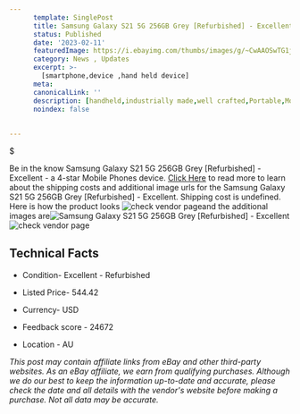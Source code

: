 ```yaml
---
      template: SinglePost
      title: Samsung Galaxy S21 5G 256GB Grey [Refurbished] - Excellent
      status: Published
      date: '2023-02-11'
      featuredImage: https://i.ebayimg.com/thumbs/images/g/~CwAAOSwTG1jT6dk/s-l225.jpg
      category: News , Updates
      excerpt: >-
        [smartphone,device ,hand held device]
      meta:
      canonicalLink: ''
      description: [handheld,industrially made,well crafted,Portable,Mobile,Compact,Convenient,Lightweight,Maneuverable,Man-portable,Miniature,Carriable,Hand-held,Light,Holdable,Transportable,Mobile device,Pocket-sized,On-the-go,Wireless,Cordless,Compact size,Convenient size, smartphone,device ,hand held device]
      noindex: false
      
        
---
```

$

Be in the know Samsung Galaxy S21 5G 256GB Grey [Refurbished] - Excellent - a 4-star Mobile Phones device. [Click Here](https://www.ebay.com/itm/165519947790?hash=item2689c1f80e%3Ag%3A%7ECwAAOSwTG1jT6dk&mkevt=1&mkcid=1&mkrid=711-53200-19255-0&campid=%253CePNCampaignId%253E&customid=%253CreferenceId%253E&toolid=10049) to read more to learn about the shipping costs and additional image urls for the Samsung Galaxy S21 5G 256GB Grey [Refurbished] - Excellent. Shipping cost is undefined. Here is how the product looks ![check vendor page](https://i.ebayimg.com/thumbs/images/g/~CwAAOSwTG1jT6dk/s-l225.jpg)and the additional images are![Samsung Galaxy S21 5G 256GB Grey [Refurbished] - Excellent](https://i.ebayimg.com/images/g/~CwAAOSwTG1jT6dk/s-l1200.jpg)![check vendor page](https://origin-galleryplus.ebayimg.com/ws/web/165519947790_2_0_1/225x225.jpg,https://origin-galleryplus.ebayimg.com/ws/web/165519947790_3_0_1/225x225.jpg,https://origin-galleryplus.ebayimg.com/ws/web/165519947790_4_0_1/225x225.jpg,https://origin-galleryplus.ebayimg.com/ws/web/165519947790_5_0_1/225x225.jpg)



 ## Technical Facts 



     
      

 - Condition- Excellent - Refurbished 


      

 - Listed Price- 544.42 


      

 - Currency- USD 


      

 - Feedback score - 24672 


      

 - Location - AU 


      
      

 *_This post may contain affiliate links from eBay and other third-party websites. As an eBay affiliate, we earn from qualifying purchases. Although we do our best to keep the information up-to-date and accurate, please check the date and all details with the vendor's website before making a purchase. Not all data may be accurate._*






